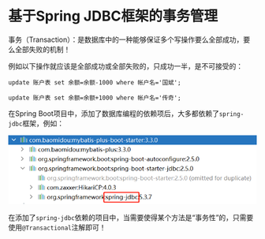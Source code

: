 # 基于Spring JDBC框架的事务管理

事务（Transaction）：是数据库中的一种能够保证多个写操作要么全部成功，要么全部失败的机制！

例如以下操作就应该是全部成功或全部失败的，只成功一半，是不可接受的：

```mysql
update 账户表 set 余额=余额-1000 where 帐户名='国斌';
```

```mysql
update 账户表 set 余额=余额+1000 where 帐户名='传奇';
```

在Spring Boot项目中，添加了数据库编程的依赖项后，大多都依赖了`spring-jdbc`框架，例如：

![image-20230519111931728](assets/image-20230519111931728.png)

在添加了`spring-jdbc`依赖的项目中，当需要使得某个方法是“事务性”的，只需要使用`@Transactional`注解即可！







